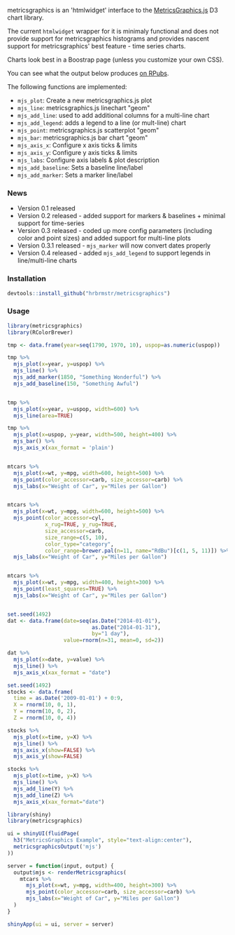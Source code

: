 metricsgraphics is an 'htmlwidget' interface to the [MetricsGraphics.js](http://metricsgraphicsjs.org/) D3 chart library.

The current `htmlwidget` wrapper for it is minimaly functional and does not provide support for metricsgraphics histograms and provides nascent support for metricsgraphics' best feature - time series charts.

Charts look best in a Boostrap page (unless you customize your own CSS).

You can see what the output below produces [on RPubs](http://rpubs.com/hrbrmstr/52782).

The following functions are implemented:

-   `mjs_plot`: Create a new metricsgraphics.js plot
-   `mjs_line`: metricsgraphics.js linechart "geom"
-   `mjs_add_line`: used to add additional columns for a multi-line chart
-   `mjs_add_legend`: adds a legend to a line (or mult-line) chart
-   `mjs_point`: metricsgraphics.js scatterplot "geom"
-   `mjs_bar`: metricsgraphics.js bar chart "geom"
-   `mjs_axis_x`: Configure x axis ticks & limits
-   `mjs_axis_y`: Configure y axis ticks & limits
-   `mjs_labs`: Configure axis labels & plot description
-   `mjs_add_baseline`: Sets a baseline line/label
-   `mjs_add_marker`: Sets a marker line/label

### News

-   Version 0.1 released
-   Version 0.2 released - added support for markers & baselines + minimal support for time-series
-   Version 0.3 released - coded up more config parameters (including color and point sizes) and added support for multi-line plots
-   Version 0.3.1 released - `mjs_marker` will now convert dates properly
-   Version 0.4 released - added `mjs_add_legend` to support legends in line/multi-line charts

### Installation

``` r
devtools::install_github("hrbrmstr/metricsgraphics")
```

### Usage

``` r
library(metricsgraphics)
library(RColorBrewer)

tmp <- data.frame(year=seq(1790, 1970, 10), uspop=as.numeric(uspop))

tmp %>%
  mjs_plot(x=year, y=uspop) %>%
  mjs_line() %>%
  mjs_add_marker(1850, "Something Wonderful") %>%
  mjs_add_baseline(150, "Something Awful")


tmp %>%
  mjs_plot(x=year, y=uspop, width=600) %>%
  mjs_line(area=TRUE)

tmp %>%
  mjs_plot(x=uspop, y=year, width=500, height=400) %>%
  mjs_bar() %>%
  mjs_axis_x(xax_format = 'plain')


mtcars %>%
  mjs_plot(x=wt, y=mpg, width=600, height=500) %>%
  mjs_point(color_accessor=carb, size_accessor=carb) %>%
  mjs_labs(x="Weight of Car", y="Miles per Gallon")


mtcars %>%
  mjs_plot(x=wt, y=mpg, width=600, height=500) %>%
  mjs_point(color_accessor=cyl,
            x_rug=TRUE, y_rug=TRUE,
            size_accessor=carb,
            size_range=c(5, 10),
            color_type="category",
            color_range=brewer.pal(n=11, name="RdBu")[c(1, 5, 11)]) %>%
  mjs_labs(x="Weight of Car", y="Miles per Gallon")


mtcars %>%
  mjs_plot(x=wt, y=mpg, width=400, height=300) %>%
  mjs_point(least_squares=TRUE) %>%
  mjs_labs(x="Weight of Car", y="Miles per Gallon")


set.seed(1492)
dat <- data.frame(date=seq(as.Date("2014-01-01"),
                           as.Date("2014-01-31"),
                           by="1 day"),
                  value=rnorm(n=31, mean=0, sd=2))

dat %>%
  mjs_plot(x=date, y=value) %>%
  mjs_line() %>%
  mjs_axis_x(xax_format = "date")

set.seed(1492)
stocks <- data.frame(
  time = as.Date('2009-01-01') + 0:9,
  X = rnorm(10, 0, 1),
  Y = rnorm(10, 0, 2),
  Z = rnorm(10, 0, 4))

stocks %>%
  mjs_plot(x=time, y=X) %>%
  mjs_line() %>%
  mjs_axis_x(show=FALSE) %>%
  mjs_axis_y(show=FALSE)

stocks %>%
  mjs_plot(x=time, y=X) %>%
  mjs_line() %>%
  mjs_add_line(Y) %>%
  mjs_add_line(Z) %>%
  mjs_axis_x(xax_format="date")

library(shiny)
library(metricsgraphics)

ui = shinyUI(fluidPage(
  h3("MetricsGraphics Example", style="text-align:center"),
  metricsgraphicsOutput('mjs')
))

server = function(input, output) {
  output$mjs <- renderMetricsgraphics(
    mtcars %>% 
      mjs_plot(x=wt, y=mpg, width=400, height=300) %>%
      mjs_point(color_accessor=carb, size_accessor=carb) %>%
      mjs_labs(x="Weight of Car", y="Miles per Gallon")
  )
}

shinyApp(ui = ui, server = server)
```
